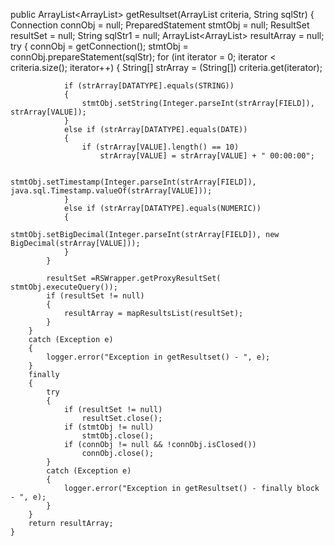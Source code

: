   public ArrayList<ArrayList<Comparable>> getResultset(ArrayList criteria, String sqlStr)
    {
        Connection connObj = null;
        PreparedStatement stmtObj = null;
        ResultSet resultSet = null;
        String sqlStr1 = null;
        ArrayList<ArrayList<Comparable>> resultArray = null;
        try
        {
            connObj = getConnection();
            stmtObj = connObj.prepareStatement(sqlStr);
            for (int iterator = 0; iterator < criteria.size(); iterator++)
            {
                String[] strArray = (String[]) criteria.get(iterator);

                if (strArray[DATATYPE].equals(STRING))
                {
                    stmtObj.setString(Integer.parseInt(strArray[FIELD]), strArray[VALUE]);
                }
                else if (strArray[DATATYPE].equals(DATE))
                {
                    if (strArray[VALUE].length() == 10)
                        strArray[VALUE] = strArray[VALUE] + " 00:00:00";

                    stmtObj.setTimestamp(Integer.parseInt(strArray[FIELD]), java.sql.Timestamp.valueOf(strArray[VALUE]));
                }
                else if (strArray[DATATYPE].equals(NUMERIC))
                {
                    stmtObj.setBigDecimal(Integer.parseInt(strArray[FIELD]), new BigDecimal(strArray[VALUE]));
                }
            }
            
            resultSet =RSWrapper.getProxyResultSet( stmtObj.executeQuery());
            if (resultSet != null)
            {
                resultArray = mapResultsList(resultSet);
            }
        }
        catch (Exception e)
        {
            logger.error("Exception in getResultset() - ", e);
        }
        finally
        {
            try
            {
                if (resultSet != null)
                    resultSet.close();
                if (stmtObj != null)
                    stmtObj.close();
                if (connObj != null && !connObj.isClosed())
                    connObj.close();
            }
            catch (Exception e)
            {
                logger.error("Exception in getResultset() - finally block  - ", e);
            }
        }
        return resultArray;
    }
